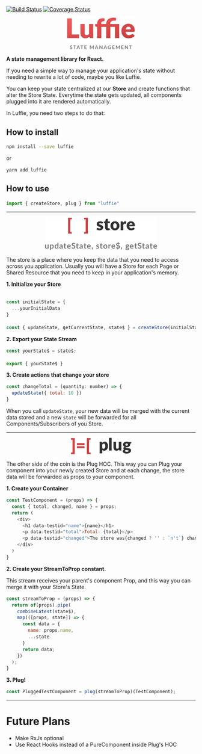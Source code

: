 [![Build Status](https://travis-ci.org/tegraoss/luffie.svg?branch=master)](https://travis-ci.org/tegraoss/luffie) [![Coverage Status](https://coveralls.io/repos/github/tegraoss/luffie/badge.svg?branch=master)](https://coveralls.io/github/tegraoss/luffie?branch=master)

<p align="center">
<img width="180" src="assets/luffiejs-logo-b.png">
</p>


**A state management library for React.**

If you need a simple way to manage your application's state without needing to rewrite a lot of code, maybe you like Luffie.

You can keep your state centralized at our **Store** and create functions that alter the Store State. Everytime the state gets updated, all components plugged into it are rendered automatically.

In Luffie, you need two steps to do that:

## How to install

```bash
npm install --save luffie
```

or

```bash
yarn add luffie
```

## How to use

```javascript
import { createStore, plug } from "luffie"
```

<hr />

<p align="center">
  <img src="assets/luffiejs-store.png">
</p>

The store is a place where you keep the data that you need to access across you application.
Usually you will have a Store for each Page or Shared Resource that you need to keep in your application's memory.

**1. Initialize your Store**

```javascript

const initialState = {
  ...yourInitialData
}

const { updateState, getCurrentState, state$ } = createStore(initialState);
```

**2. Export your State Stream**

```javascript
const yourState$ = state$;

export { yourState$ }
```

**3. Create actions that change your store**

```javascript
const changeTotal = (quantity: number) => {
  updateState({ total: 10 })
}
```

When you call `updateState`, your new data will be merged with the current data stored and a new `state` will be forwarded for all Components/Subscribers of you Store.

<hr />

<p align="center">
  <img src="assets/luffiejs-plug.png">
</p>

The other side of the coin is the Plug HOC. This way you can Plug your component into your newly created Store and at each change, the store data will be forwarded as props to your component.

**1. Create your Container**

```javascript
const TestComponent = (props) => {
  const { total, changed, name } = props;
  return (
    <div>
      <h1 data-testid="name">{name}</h1>
      <p data-testid="total">Total: {total}</p>
      <p data-testid="changed">The store was{changed ? '' : `n't`} changed.</p>
    </div>
  )
}
```

**2. Create your StreamToProp constant.**

This stream receives your parent's component Prop, and this way you can merge it with your Store's State.

```javascript
const streamToProp = (props) => {
  return of(props).pipe(
    combineLatest(state$),
    map(([props, state]) => {
      const data = {
        name: props.name,
        ...state
      }
      return data;
    })
  );
}
```

**3. Plug!**

```javascript
const PluggedTestComponent = plug(streamToProp)(TestComponent);
```

<hr />

# Future Plans

- Make RxJs optional
- Use React Hooks instead of a PureComponent inside Plug's HOC
